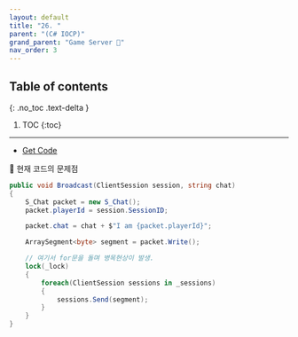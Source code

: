 ```yaml
---
layout: default
title: "26. "
parent: "(C# IOCP)"
grand_parent: "Game Server 👾"
nav_order: 3
---
```


## Table of contents
{: .no_toc .text-delta }

1. TOC
{:toc}

---

* [Get Code](https://github.com/EasyCoding-7/CSharp_Windows_GameServer_Tutorial/tree/Tag-37-chattest-2)

🍁 현재 코드의 문제점

```csharp
public void Broadcast(ClientSession session, string chat)
{
    S_Chat packet = new S_Chat();
    packet.playerId = session.SessionID;

    packet.chat = chat + $"I am {packet.playerId}";

    ArraySegment<byte> segment = packet.Write();

    // 여기서 for문을 돌며 병목현상이 발생.
    lock(_lock)
    {
        foreach(ClientSession sessions in _sessions)
        {
            sessions.Send(segment);
        }
    }
}
```


